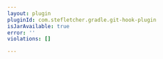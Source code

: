 ```yaml
---
layout: plugin
pluginId: com.stefletcher.gradle.git-hook-plugin
isJarAvailable: true
error: ''
violations: []

---
```

